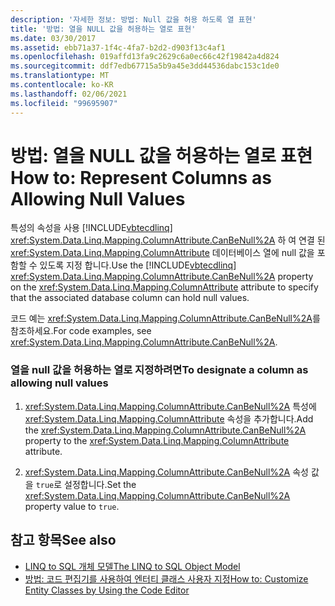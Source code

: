 ```yaml
---
description: '자세한 정보: 방법: Null 값을 허용 하도록 열 표현'
title: '방법: 열을 NULL 값을 허용하는 열로 표현'
ms.date: 03/30/2017
ms.assetid: ebb71a37-1f4c-4fa7-b2d2-d903f13c4af1
ms.openlocfilehash: 019affd13fa9c2629c6a0ec66c42f19842a4d824
ms.sourcegitcommit: ddf7edb67715a5b9a45e3dd44536dabc153c1de0
ms.translationtype: MT
ms.contentlocale: ko-KR
ms.lasthandoff: 02/06/2021
ms.locfileid: "99695907"
---
```

# <a name="how-to-represent-columns-as-allowing-null-values"></a><span data-ttu-id="1e13a-103">방법: 열을 NULL 값을 허용하는 열로 표현</span><span class="sxs-lookup"><span data-stu-id="1e13a-103">How to: Represent Columns as Allowing Null Values</span></span>

<span data-ttu-id="1e13a-104">특성의 속성을 사용 [!INCLUDE[vbtecdlinq](../../../../../../includes/vbtecdlinq-md.md)] <xref:System.Data.Linq.Mapping.ColumnAttribute.CanBeNull%2A> 하 여 연결 된 <xref:System.Data.Linq.Mapping.ColumnAttribute> 데이터베이스 열에 null 값을 포함할 수 있도록 지정 합니다.</span><span class="sxs-lookup"><span data-stu-id="1e13a-104">Use the [!INCLUDE[vbtecdlinq](../../../../../../includes/vbtecdlinq-md.md)] <xref:System.Data.Linq.Mapping.ColumnAttribute.CanBeNull%2A> property on the <xref:System.Data.Linq.Mapping.ColumnAttribute> attribute to specify that the associated database column can hold null values.</span></span>  
  
 <span data-ttu-id="1e13a-105">코드 예는 <xref:System.Data.Linq.Mapping.ColumnAttribute.CanBeNull%2A>를 참조하세요.</span><span class="sxs-lookup"><span data-stu-id="1e13a-105">For code examples, see <xref:System.Data.Linq.Mapping.ColumnAttribute.CanBeNull%2A>.</span></span>  
  
### <a name="to-designate-a-column-as-allowing-null-values"></a><span data-ttu-id="1e13a-106">열을 null 값을 허용하는 열로 지정하려면</span><span class="sxs-lookup"><span data-stu-id="1e13a-106">To designate a column as allowing null values</span></span>  
  
1. <span data-ttu-id="1e13a-107"><xref:System.Data.Linq.Mapping.ColumnAttribute.CanBeNull%2A> 특성에 <xref:System.Data.Linq.Mapping.ColumnAttribute> 속성을 추가합니다.</span><span class="sxs-lookup"><span data-stu-id="1e13a-107">Add the <xref:System.Data.Linq.Mapping.ColumnAttribute.CanBeNull%2A> property to the <xref:System.Data.Linq.Mapping.ColumnAttribute> attribute.</span></span>  
  
2. <span data-ttu-id="1e13a-108"><xref:System.Data.Linq.Mapping.ColumnAttribute.CanBeNull%2A> 속성 값을 `true`로 설정합니다.</span><span class="sxs-lookup"><span data-stu-id="1e13a-108">Set the <xref:System.Data.Linq.Mapping.ColumnAttribute.CanBeNull%2A> property value to `true`.</span></span>  
  
## <a name="see-also"></a><span data-ttu-id="1e13a-109">참고 항목</span><span class="sxs-lookup"><span data-stu-id="1e13a-109">See also</span></span>

- [<span data-ttu-id="1e13a-110">LINQ to SQL 개체 모델</span><span class="sxs-lookup"><span data-stu-id="1e13a-110">The LINQ to SQL Object Model</span></span>](the-linq-to-sql-object-model.md)
- [<span data-ttu-id="1e13a-111">방법: 코드 편집기를 사용하여 엔터티 클래스 사용자 지정</span><span class="sxs-lookup"><span data-stu-id="1e13a-111">How to: Customize Entity Classes by Using the Code Editor</span></span>](how-to-customize-entity-classes-by-using-the-code-editor.md)

